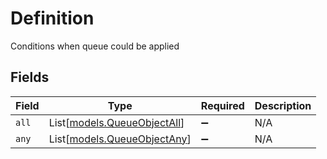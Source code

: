 # Definition

Conditions when queue could be applied


## Fields

| Field                                                      | Type                                                       | Required                                                   | Description                                                |
| ---------------------------------------------------------- | ---------------------------------------------------------- | ---------------------------------------------------------- | ---------------------------------------------------------- |
| `all`                                                      | List[[models.QueueObjectAll](../models/queueobjectall.md)] | :heavy_minus_sign:                                         | N/A                                                        |
| `any`                                                      | List[[models.QueueObjectAny](../models/queueobjectany.md)] | :heavy_minus_sign:                                         | N/A                                                        |